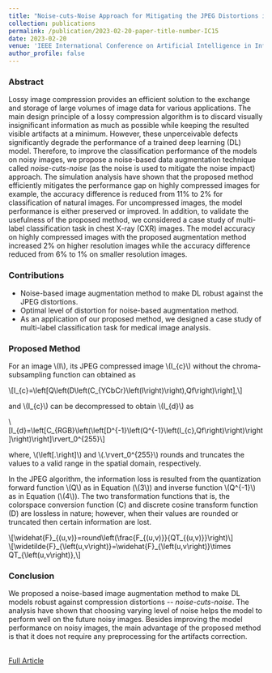 ```yaml
---
title: "Noise-cuts-Noise Approach for Mitigating the JPEG Distortions in Deep Learning"
collection: publications
permalink: /publication/2023-02-20-paper-title-number-IC15
date: 2023-02-20
venue: 'IEEE International Conference on Artificial Intelligence in Information and Communication (ICAIIC)'
author_profile: false
---
```

<script src="https://polyfill.io/v3/polyfill.min.js?features=es6"></script>
<script id="MathJax-script" async src="https://cdn.jsdelivr.net/npm/mathjax@3/es5/tex-mml-chtml.js"></script>

<h3>Abstract</h3>
<p>Lossy image compression provides an efficient
solution to the exchange and storage of large volumes of image
data for various applications. The main design principle of a
lossy compression algorithm is to discard visually insignificant
information as much as possible while keeping the resulted
visible artifacts at a minimum. However, these unperceivable
defects significantly degrade the performance of a trained deep
learning (DL) model. Therefore, to improve the classification
performance of the models on noisy images, we propose a noise-based
data augmentation technique called <i>noise-cuts-noise</i> (as the noise is used to mitigate the noise impact) approach. The simulation analysis have shown that the
proposed method efficiently mitigates the performance gap on
highly compressed images for example, the accuracy difference
is reduced from 11% to 2% for classification of natural images.
For uncompressed images, the model performance is either
preserved or improved. In addition, to validate the usefulness of
the proposed method, we considered a case study of multi-label
classification task in chest X-ray (CXR) images. The model
accuracy on highly compressed images with the proposed
augmentation method increased 2% on higher resolution
images while the accuracy difference reduced from 6% to 1%
on smaller resolution images.</p>

<h3>Contributions</h3>
<ul>
	<li>Noise-based image augmentation method to make DL robust against the JPEG distortions. </li>
	<li> Optimal level of distortion for noise-based augmentation method. </li>
	<li>As an application of our proposed method, we designed a case study of multi-label classification task for medical image analysis. </li>
</ul>

<h3>Proposed Method</h3>

<p>For an image \(I\), its JPEG compressed image \(I_{c}\) without the chroma-subsampling function can obtained as</p>
<div style="overflow-x:auto">\[I_{c}=\left[Q\left(D\left(C_{YCbCr}\left(I\right)\right),Qf\right)\right],\]</div>

<p>and \(I_{c}\) can be decompressed to obtain \(I_{d}\) as</p>

<div style="overflow-x:auto">\[I_{d}=\left[C_{RGB}\left(\left[D^{-1}\left(Q^{-1}\left(I_{c},Qf\right)\right)\right]\right)\right]\rvert_0^{255}\]</div>

<p>where, \(\left[.\right]\) and \(.\rvert_0^{255}\) rounds and truncates the values to a valid range in the spatial domain, respectively.</p>

<p>In the JPEG algorithm, the information loss is resulted from the quantization forward function \(Q\) as in Equation (\(3\)) and inverse function \(Q^{-1}\) as in Equation (\(4\)). The two transformation functions that is, the colorspace conversion function (C) and discrete cosine transform function (D) are lossless in nature; however, when their values are rounded or truncated then certain information are lost.</p>

<div style="overflow-x:auto">\[\widehat{F}_{(u,v)}=round\left(\frac{F_{(u,v)}}{QT_{(u,v)}}\right)\]</div>
<div style="overflow-x:auto">\[\widetilde{F}_{\left(u,v\right)}=\widehat{F}_{\left(u,v\right)}\times QT_{\left(u,v\right)},\]</div>

<h3>Conclusion</h3>
We proposed a noise-based image augmentation method to make DL models robust against compression distortions -- <i>noise-cuts-noise</i>. The analysis have shown that choosing varying level of noise helps the model to perform well on the future noisy images. Besides improving the model performance on noisy images, the main advantage of the proposed method is that it does not require any preprocessing for the artifacts correction.

<br>[Full Article](https://ieeexplore.ieee.org/document/10067012)